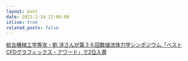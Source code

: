 ```yaml
---
layout: post
date: 2023-2-14 12:00:00
inline: true
related_posts: false
---
```


[総合機械工学専攻・劉 洋さんが第３６回数値流体力学シンポジウム「ベストCFDグラフィックス・アワード」で2位入賞](https://www.cse.sci.waseda.ac.jp/news/%E7%B7%8F%E5%90%88%E6%A9%9F%E6%A2%B0%E5%B7%A5%E5%AD%A6%E5%B0%82%E6%94%BB%E3%83%BB%E5%8A%89-%E6%B4%8B%E3%81%95%E3%82%93%E3%81%8C%E7%AC%AC%EF%BC%93%EF%BC%96%E5%9B%9E%E6%95%B0%E5%80%A4%E6%B5%81%E4%BD%93/)
